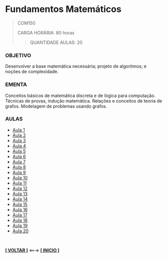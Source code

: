 # Fundamentos Matemáticos

> COM150
>>
> CARGA HORÁRIA: 80 horas
>
>> QUANTIDADE AULAS: 20

### OBJETIVO

Desenvolver a base matemática necessária; projeto de algoritmos; e noções
de complexidade.

### EMENTA

Conceitos básicos de matemática discreta e de lógica para computação. Técnicas de provas, indução matemática. Relações e conceitos de teoria de grafos. Modelagem de problemas usando grafos.

### AULAS

- [Aula 1](https://www.youtube.com/watch?v=JKRd6q3YLmk)
- [Aula 2](https://www.youtube.com/watch?v=QgpvgNI5Rug)
- [Aula 3](https://www.youtube.com/watch?v=lsVo9J59fIg)
- [Aula 4](https://www.youtube.com/watch?v=v4GDvUijh2c)
- [Aula 5](https://www.youtube.com/watch?v=kX0UKwoD-cM)
- [Aula 6](https://www.youtube.com/watch?v=nXQIq8CbuPk)
- [Aula 7](https://www.youtube.com/watch?v=6k3mTyaRfd4)
- [Aula 8](https://www.youtube.com/watch?v=CHg21YQ5j4c)
- [Aula 9](https://www.youtube.com/watch?v=ALV8zqxZ_l8)
- [Aula 10](https://www.youtube.com/watch?v=nj2xSbRS1Lk)
- [Aula 11](https://www.youtube.com/watch?v=DupEWPyM9PQ)
- [Aula 12](https://www.youtube.com/watch?v=9VRO69il5RI)
- [Aula 13](https://www.youtube.com/watch?v=kDg1xIt7u_4)
- [Aula 14](https://www.youtube.com/watch?v=SbXIuERQlLo)
- [Aula 15](https://www.youtube.com/watch?v=CqWPZH-MvaU)
- [Aula 16](https://www.youtube.com/watch?v=YiTF-Z2YE_U)
- [Aula 17](https://www.youtube.com/watch?v=wWNghFU-OsE)
- [Aula 18](https://www.youtube.com/watch?v=VnFP1IdWO0E)
- [Aula 19](https://www.youtube.com/watch?v=Ngu5iPqySmY)
- [Aula 20](https://www.youtube.com/watch?v=ahx8AqYLxZM)

<br>

[**[ VOLTAR ]**](../../../../../README.md) <===> [**[ INICIO ]**](#fundamentos-matemáticos)
